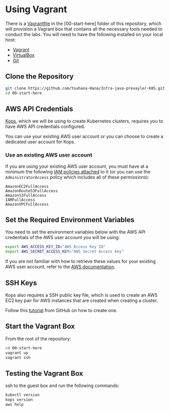# Using Vagrant

There is a [Vagrantfile](./Vagrantfile) in the [00-start-here] folder of this repository, which will provision a Vagrant box that contains all the necessary tools needed to conduct the labs. You will need to have the following installed on your local host:

* [Vagrant](https://www.vagrantup.com/downloads.html)
* [VirtualBox](https://www.virtualbox.org/wiki/Downloads/)
* [Git](https://git-scm.com/book/en/v2/Getting-Started-Installing-Git)


## Clone the Repository

```bash
git clone https://github.com/Youhana-Hana/Infra-java-prevayler-K8S.git 
cd 00-start-here
```

## AWS API Credentials

[Kops](https://github.com/kubernetes/kops#kubernetes-operations-kops), which we will be using to create Kubernetes clusters, requires you to have AWS API credentials configured. 

You can use your existing AWS user account or you can choose to create a dedicated user account for Kops.

### Use an existing AWS user account

If you are using your existing AWS user account, you must have at a minimum the following [IAM policies attached](http://docs.aws.amazon.com/IAM/latest/UserGuide/access_policies_managed-using.html#policies_using-managed-console) to it (or you can use the `AdministratorAccess` policy which includes all of these permissions):

```console
AmazonEC2FullAccess
AmazonRoute53FullAccess
AmazonS3FullAccess
IAMFullAccess
AmazonVPCFullAccess
```

## Set the Required Environment Variables

You need to set the environment variables below with the AWS API credentials of the AWS user account you will be using:

```bash
export AWS_ACCESS_KEY_ID="AWS Access Key ID"
export AWS_SECRET_ACCESS_KEY="AWS Secret Access Key"
```

If you are not familiar with how to retrieve these values for your existing AWS user account, refer to the [AWS documentation](http://docs.aws.amazon.com/cli/latest/userguide/cli-chap-getting-set-up.html).

## SSH Keys

Kops also requires a SSH public key file, which is used to create an AWS EC2 key pair for AWS instances that are created when creating a cluster.

Follow this [tutorial](https://help.github.com/articles/generating-a-new-ssh-key-and-adding-it-to-the-ssh-agent/#platform-linux) from GitHub on how to create one.

## Start the Vagrant Box

From the root of the repository:

```bash
cd 00-start-here
vagrant up
vagrant ssh
```

## Testing the Vagrant Box

ssh to the guest box and run the following commands:

```bash
kubectl version
kops version
aws help
```
